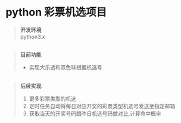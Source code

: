 # python 彩票机选项目  
>__开发环境__  
>python3.x
##
>__目前功能__
>* 实现大乐透和双色球根据机选号  
##
>__后续实现__:
>1. 更多彩票类型的机选
>2. 定时任务自动将每日对应开奖的彩票类型机选号发送至指定邮箱
>3. 获取当天的开奖号码跟昨日机选号码做对比,计算命中概率
